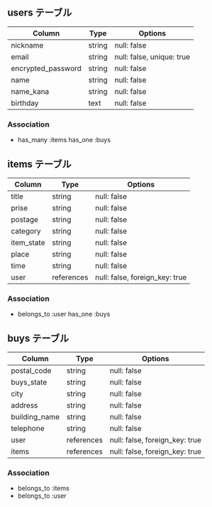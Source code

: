 

## users テーブル

| Column                  | Type   | Options                   |
| ------------------      | ------ | ------------------------- |
| nickname                | string | null: false |
| email                   | string | null: false, unique: true |
| encrypted_password      | string | null: false |
| name                    | string | null: false |
| name_kana               | string | null: false |
| birthday                | text   | null: false |


### Association
- has_many :items
  has_one :buys


## items テーブル

| Column             | Type   | Options                   |
| ------------------ | ------ | ------------------------- |
| title              | string | null: false  |
| prise              | string | null: false |
| postage            | string | null: false  |
| category           | string | null: false |
| item_state         | string | null: false |
| place              | string | null: false |
| time               | string | null: false |
| user               | references | null: false, foreign_key: true |

### Association
- belongs_to :user
  has_one :buys


## buys テーブル

| Column             | Type   | Options                   |
| ------------------ | ------ | ------------------------- |
| postal_code        | string | null: false  |
| buys_state         | string | null: false |
| city               | string | null: false |
| address            | string | null: false  |
| building_name      | string | null: false |
| telephone          | string | null: false |
| user               | references  | null: false, foreign_key: true |
| items              | references  | null: false, foreign_key: true |

### Association
- belongs_to :items
- belongs_to :user